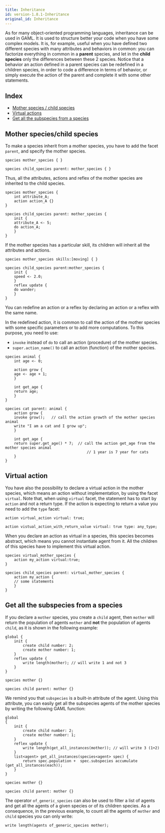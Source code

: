```yaml
---
title: Inheritance
id: version-1.8.1-Inheritance
original_id: Inheritance
---
```


[//]: # (startConcept|inheritance)
[//]: # (keyword|concept_inheritance)

As for many object-oriented programming languages, inheritance can be used in GAML. It is used to structure better your code when you have some complex models. It is, for example, useful when you have defined two different species with many attributes and behaviors in common: you can factorize everything in common in a **parent** species, and let in the **child species** only the differences between these 2 species. Notice that a behavior an action defined in a parent species can be redefined in a children species, in order to code a difference in terms of behavior, or simply execute the action of the parent and complete it with some other statements.

## Index

* [Mother species / child species](#mother-species-/-child-species)
* [Virtual actions](#virtual-actions)
* [Get all the subspecies from a species](#get-all-the-subspecies-from-a-species)

## Mother species/child species

To make a species inherit from a mother species, you have to add the facet `parent`, and specify the mother species.

```
species mother_species { }

species child_species parent: mother_species { }
```

Thus, all the attributes, actions and reflex of the mother species are inherited to the child species.

```
species mother_species {
    int attribute_A;
    action action_A {}
}

species child_species parent: mother_species {
    init {
	attribute_A <- 5;
	do action_A;
    }
}
```

If the mother species has a particular skill, its children will inherit all the attributes and actions.

```
species mother_species skills:[moving] { }

species child_species parent:mother_species {
    init {
	speed <- 2.0;
    }
    reflex update {
	do wander;
    }
}
```

You can redefine an action or a reflex by declaring an action or a reflex with the same name.

In the redefined action, it is common to call the action of the mother species with some specific parameters or to add more computations. To this purpose, you need to use:

* `invoke` instead of `do` to call an action (procedure) of the mother species.
* `super.action_name()` to call  an action (function) of the mother species.

```
species animal {
    int age <- 0;
	
    action grow {
	age <- age + 1;
    }
	
    int get_age {
	return age;
    }
}

species cat parent: animal {
    action grow {
	invoke grow();   // call the action growth of the mother species animal
	write "I am a cat and I grow up";
    }
	
    int get_age {
	return super.get_age() * 7;  // call the action get_age from the mother species animal
                                     // 1 year is 7 year for cats
    }
}
```

## Virtual action

You have also the possibility to declare a virtual action in the mother species, which means an action without implementation, by using the facet `virtual`. Note that, when using `virtual` facet, the statement has to start by `action` and not a return type. If the action is expecting to return a value you need to add the `type` facet:

```
action virtual_action virtual: true;

action vistual_action_with_return_value virtual: true type: any_type;
```

When you declare an action as virtual in a species, this species becomes abstract, which means you cannot instantiate agent from it. All the children of this species have to implement this virtual action.

```
species virtual_mother_species {
    action my_action virtual:true;
}

species child_species parent: virtual_mother_species {
    action my_action {
	// some statements
    }
}
```

## Get all the subspecies from a species

If you declare a `mother` species, you create a `child` agent, then `mother` will return the population of agents `mother` and **not** the population of agents `child`, as it is shown in the following example: 
```
global {
    init {
        create child number: 2;
        create mother number: 1;
    }
    reflex update {
        write length(mother); // will write 1 and not 3
    }
}

species mother {}

species child parent: mother {}
```

We remind you that `subspecies` is a built-in attribute of the agent. Using this attribute, you can easily get all the subspecies agents of the mother species by writing the following GAML function: 

```
global
{
    init {
        create child number: 2;
        create mother number: 1;
    }
    reflex update {
        write length(get_all_instances(mother)); // will write 3 (1+2)
    }
    list<agent> get_all_instances(species<agent> spec) {
        return spec.population +  spec.subspecies accumulate (get_all_instances(each));
    }
}

species mother {}

species child parent: mother {}
```

The operator `of_generic_species` can also be used to filter a list of agents and get all the agents of a given species or of its children species. As a consequence, in the previous example, to count all the agents of `mother` and `child` species you can only write:

```
write length(agents of_generic_species mother);
```

[//]: # (endConcept|inheritance)
